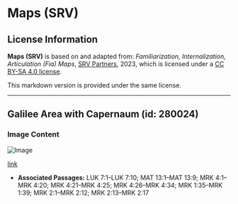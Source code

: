 # Maps (SRV)

## License Information

**Maps (SRV)** is based on and adapted from: _Familiarization, Internalization, Articulation (Fia) Maps_, [SRV Partners](https://srvpartners.org/home/), 2023, which is licensed under a [CC BY-SA 4.0 license](https://creativecommons.org/licenses/by-sa/4.0/legalcode.en).

This markdown version is provided under the same license.



--------------------------------

## Galilee Area with Capernaum (id: 280024)

### Image Content

![Image](https://cdn.aquifer.bible/aquifer-content/resources/FIAMaps/galilee-area-with-capernaum.jpg)

[link](https://cdn.aquifer.bible/aquifer-content/resources/FIAMaps/galilee-area-with-capernaum.jpg)

* **Associated Passages:** LUK 7:1–LUK 7:10; MAT 13:1–MAT 13:9; MRK 4:1–MRK 4:20; MRK 4:21–MRK 4:25; MRK 4:26–MRK 4:34; MRK 1:35–MRK 1:39; MRK 2:1–MRK 2:12; MRK 2:13–MRK 2:17

